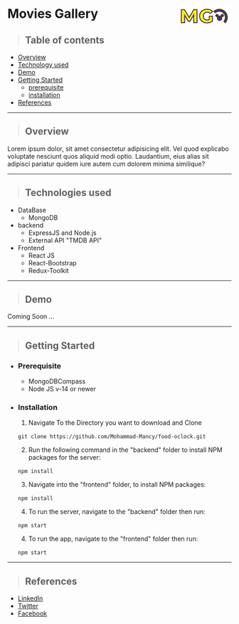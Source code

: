 # Movies Gallery <img style="width: 121px;" align="right" src="./frontend/src/assets/MGLogoMD.PNG">
> ## Table of contents
- [Overview](#overview)
- [Technology used](#technologies-used)
- [Demo](#demo)
- [Getting Started](#getting-started)
    - [prerequisite](#prerequisite)
    - [installation](#installation)
- [References](#references)

___

> ## Overview

Lorem ipsum dolor, sit amet consectetur adipisicing elit. Vel quod explicabo voluptate nesciunt quos aliquid modi optio. Laudantium, eius alias sit adipisci pariatur quidem iure autem cum dolorem minima similique?

___


> ## Technologies used

- DataBase
    - MongoDB
- backend
    - ExpressJS and Node.js
    - External API "TMDB API"
- Frontend
    - React JS
    - React-Bootstrap
    - Redux-Toolkit
____

>## Demo

Coming Soon ...

___

>## Getting Started

-  ### Prerequisite 
    - MongoDBCompass
    - Node JS v-14 or newer
-  ### Installation
    1. Navigate To the Directory you want to download and Clone
    ```
    git clone https://github.com/Mohammad-Mancy/food-oclock.git
    ```
    2. Run the following command in the "backend"  folder to install NPM packages for the server:
    ```
    npm install
    ```
    3. Navigate into the "frontend" folder, to install NPM packages:
    ```
    npm install
    ```
    4. To run the server, navigate to the "backend" folder then run:
    ```
    npm start
    ```
    4. To run the app, navigate to the "frontend" folder then run:
    ```
    npm start
    ```
___

>## References
- [LinkedIn](https://www.linkedin.com/in/mohammad-mancy-75b591227/)
- [Twitter](https://twitter.com/mancy_mohammad)
- [Facebook](https://www.facebook.com/mohammad.mancy.33)
